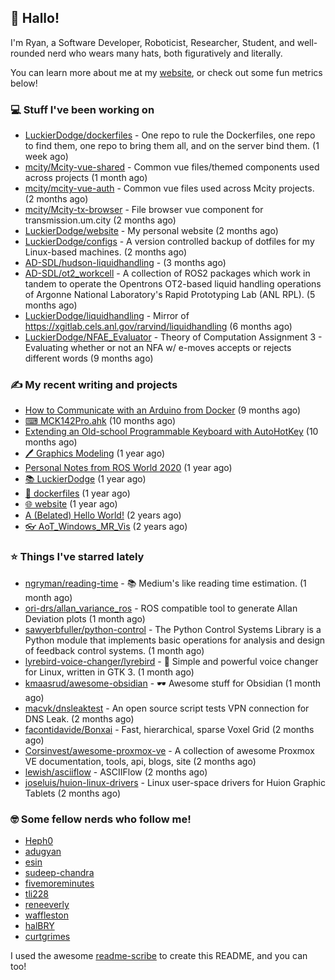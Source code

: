 ## 👋 Hallo!

I'm Ryan, a Software Developer, Roboticist, Researcher, Student, and well-rounded nerd who wears many hats, both figuratively and literally.

You can learn more about me at my [website](https://ryandlewis.dev), or check out some fun metrics below!

### 💻 Stuff I've been working on

- [LuckierDodge/dockerfiles](https://github.com/LuckierDodge/dockerfiles) - One repo to rule the Dockerfiles, one repo to find them, one repo to bring them all, and on the server bind them. (1 week ago)
- [mcity/Mcity-vue-shared](https://github.com/mcity/Mcity-vue-shared) - Common vue files/themed components used across projects (1 month ago)
- [mcity/mcity-vue-auth](https://github.com/mcity/mcity-vue-auth) - Common vue files used across Mcity projects. (2 months ago)
- [mcity/Mcity-tx-browser](https://github.com/mcity/Mcity-tx-browser) - File browser vue component for transmission.um.city (2 months ago)
- [LuckierDodge/website](https://github.com/LuckierDodge/website) - My personal website (2 months ago)
- [LuckierDodge/configs](https://github.com/LuckierDodge/configs) - A version controlled backup of dotfiles for my Linux-based machines. (2 months ago)
- [AD-SDL/hudson-liquidhandling](https://github.com/AD-SDL/hudson-liquidhandling) -  (3 months ago)
- [AD-SDL/ot2_workcell](https://github.com/AD-SDL/ot2_workcell) - A collection of ROS2 packages which work in tandem to operate the Opentrons OT2-based liquid handling operations of Argonne National Laboratory&#39;s Rapid Prototyping Lab (ANL RPL). (5 months ago)
- [LuckierDodge/liquidhandling](https://github.com/LuckierDodge/liquidhandling) - Mirror of https://xgitlab.cels.anl.gov/rarvind/liquidhandling (6 months ago)
- [LuckierDodge/NFAE_Evaluator](https://github.com/LuckierDodge/NFAE_Evaluator) - Theory of Computation Assignment 3 - Evaluating whether or not an NFA w/ e-moves accepts or rejects different words (9 months ago)

### ✍ My recent writing and projects

- [How to Communicate with an Arduino from Docker](https://ryandlewis.dev/posts/howtoarduinodocker/) (9 months ago)
- [⌨ MCK142Pro.ahk](https://ryandlewis.dev/projects/mck142pro/) (10 months ago)
- [Extending an Old-school Programmable Keyboard with AutoHotKey](https://ryandlewis.dev/posts/mck142pro/) (10 months ago)
- [🖊 Graphics Modeling](https://ryandlewis.dev/projects/graphics/) (1 year ago)
- [Personal Notes from ROS World 2020](https://ryandlewis.dev/posts/rosworld2020/) (1 year ago)
- [📚 LuckierDodge](https://ryandlewis.dev/projects/README/) (1 year ago)
- [🐋 dockerfiles](https://ryandlewis.dev/projects/dockerfiles/) (1 year ago)
- [🌐 website](https://ryandlewis.dev/projects/website/) (1 year ago)
- [A (Belated) Hello World!](https://ryandlewis.dev/posts/helloworld/) (2 years ago)
- [👓 AoT_Windows_MR_Vis](https://ryandlewis.dev/projects/aot_wmr_vis/) (2 years ago)

### ⭐ Things I've starred lately

- [ngryman/reading-time](https://github.com/ngryman/reading-time) - :books: Medium&#39;s like reading time estimation. (1 month ago)
- [ori-drs/allan_variance_ros](https://github.com/ori-drs/allan_variance_ros) - ROS compatible tool to generate Allan Deviation plots  (1 month ago)
- [sawyerbfuller/python-control](https://github.com/sawyerbfuller/python-control) -  The Python Control Systems Library is a Python module that implements basic operations for analysis and design of feedback control systems. (1 month ago)
- [lyrebird-voice-changer/lyrebird](https://github.com/lyrebird-voice-changer/lyrebird) - 🦜 Simple and powerful voice changer for Linux, written in GTK 3. (1 month ago)
- [kmaasrud/awesome-obsidian](https://github.com/kmaasrud/awesome-obsidian) - 🕶️ Awesome stuff for Obsidian (1 month ago)
- [macvk/dnsleaktest](https://github.com/macvk/dnsleaktest) - An open source script tests VPN connection for DNS Leak. (2 months ago)
- [facontidavide/Bonxai](https://github.com/facontidavide/Bonxai) - Fast, hierarchical, sparse Voxel Grid (2 months ago)
- [Corsinvest/awesome-proxmox-ve](https://github.com/Corsinvest/awesome-proxmox-ve) - A collection of awesome Proxmox VE documentation, tools, api, blogs, site (2 months ago)
- [lewish/asciiflow](https://github.com/lewish/asciiflow) - ASCIIFlow (2 months ago)
- [joseluis/huion-linux-drivers](https://github.com/joseluis/huion-linux-drivers) - Linux user-space drivers for Huion Graphic Tablets (2 months ago)

### 🤓 Some fellow nerds who follow me!

- [Heph0](https://github.com/Heph0)
- [adugyan](https://github.com/adugyan)
- [esin](https://github.com/esin)
- [sudeep-chandra](https://github.com/sudeep-chandra)
- [fivemoreminutes](https://github.com/fivemoreminutes)
- [tli228](https://github.com/tli228)
- [reneeverly](https://github.com/reneeverly)
- [waffleston](https://github.com/waffleston)
- [halBRY](https://github.com/halBRY)
- [curtgrimes](https://github.com/curtgrimes)

I used the awesome [readme-scribe](https://github.com/muesli/readme-scribe) to create this README, and you can too!
